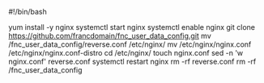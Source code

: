 #!/bin/bash

yum install -y nginx
systemctl start nginx
systemctl enable nginx
git clone https://github.com/francdomain/fnc_user_data_config.git
mv /fnc_user_data_config/reverse.conf /etc/nginx/
mv /etc/nginx/nginx.conf /etc/nginx/nginx.conf-distro
cd /etc/nginx/
touch nginx.conf
sed -n 'w nginx.conf' reverse.conf
systemctl restart nginx
rm -rf reverse.conf
rm -rf /fnc_user_data_config



